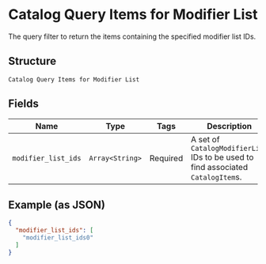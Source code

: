 
# Catalog Query Items for Modifier List

The query filter to return the items containing the specified modifier list IDs.

## Structure

`Catalog Query Items for Modifier List`

## Fields

| Name | Type | Tags | Description |
|  --- | --- | --- | --- |
| `modifier_list_ids` | `Array<String>` | Required | A set of `CatalogModifierList` IDs to be used to find associated `CatalogItem`s. |

## Example (as JSON)

```json
{
  "modifier_list_ids": [
    "modifier_list_ids0"
  ]
}
```

